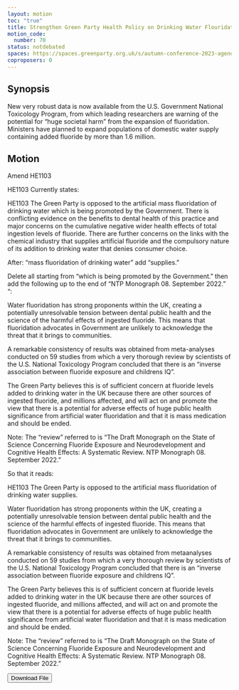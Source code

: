 ```yaml
---
layout: motion
toc: "true"
title: Strengthen Green Party Health Policy on Drinking Water Flouridation
motion_code:
  number: 70
status: notdebated
spaces: https://spaces.greenparty.org.uk/s/autumn-conference-2023-agenda-forum/post/post/view?id=10859
coproposers: 0
---
```

## Synopsis

New very robust data is now available from the U.S. Government National Toxicology Program, from which leading researchers are warning of the potential for “huge societal harm” from the expansion of fluoridation. Ministers have planned to expand populations of domestic water supply containing added fluoride by more than 1.6 million.

## Motion

Amend HE1103

HE1103 Currently states:

HE1103 The Green Party is opposed to the artificial mass fluoridation of drinking water which is being promoted by the Government. There is conflicting evidence on the benefits to dental health of this practice and major concerns on the cumulative negative wider health effects of total ingestion levels of fluoride. There are further concerns on the links with the chemical industry that supplies artificial fluoride and the compulsory nature of its addition to drinking water that denies consumer choice.

After: “mass fluoridation of drinking water” add “supplies.”

Delete all starting from “which is being promoted by the Government.” then add the following up to the end of “NTP Monograph 08. September 2022.” “:

Water fluoridation has strong proponents within the UK, creating a potentially unresolvable tension between dental public health and the science of the harmful effects of ingested fluoride. This means that fluoridation advocates in Government are unlikely to acknowledge the threat that it brings to communities.

A remarkable consistency of results was obtained from meta-analyses conducted on 59 studies from which a very thorough review by scientists of the U.S. National Toxicology Program concluded that there is an “inverse association between fluoride exposure and childrens IQ”.

The Green Party believes this is of sufficient concern at fluoride levels added to drinking water in the UK because there are other sources of ingested fluoride, and millions affected, and will act on and promote the view that there is a potential for adverse effects of huge public health significance from artificial water fluoridation and that it is mass medication and should be ended.

Note: The “review” referred to is “The Draft Monograph on the State of Science Concerning Fluoride Exposure and Neurodevelopment and Cognitive Health Effects: A Systematic Review. NTP Monograph 08. September 2022.”

So that it reads:

HE1103 The Green Party is opposed to the artificial mass fluoridation of drinking water supplies.

Water fluoridation has strong proponents within the UK, creating a potentially unresolvable tension between dental public health and the science of the harmful effects of ingested fluoride. This means that fluoridation advocates in Government are unlikely to acknowledge the threat that it brings to communities.

A remarkable consistency of results was obtained from metaanalyses conducted on 59 studies from which a very thorough review by scientists of the U.S. National Toxicology Program concluded that there is an “inverse association between fluoride exposure and childrens IQ”.

The Green Party believes this is of sufficient concern at fluoride levels added to drinking water in the UK because there are other sources of ingested fluoride, and millions affected, and will act on and promote the view that there is a potential for adverse effects of huge public health significance from artificial water fluoridation and that it is mass medication and should be ended.

Note: The “review” referred to is “The Draft Monograph on the State of Science Concerning Fluoride Exposure and Neurodevelopment and Cognitive Health Effects: A Systematic Review. NTP Monograph 08. September 2022.”

<a href="/files/f-wow-till-ntp-review-2023.odt"><button class="btn btn-secondary download-link">Download File</button></a>